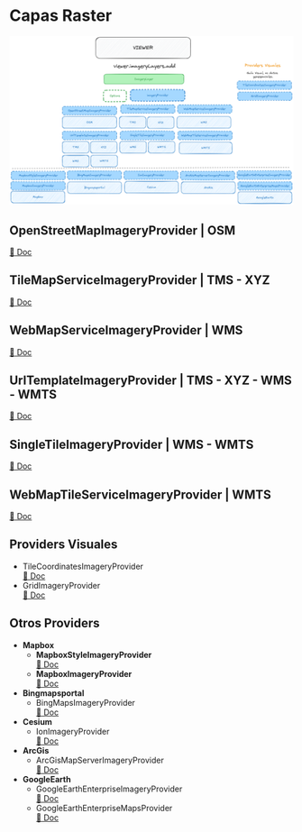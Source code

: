 # Capas Raster  

![scheme](./scheme.png)

## OpenStreetMapImageryProvider  | OSM
[📘 Doc](https://cesium.com/learn/ion-sdk/ref-doc/OpenStreetMapImageryProvider.html)

## TileMapServiceImageryProvider | TMS - XYZ
[📘 Doc](https://cesium.com/learn/ion-sdk/ref-doc/TileMapServiceImageryProvider.html)

## WebMapServiceImageryProvider | WMS
[📘 Doc](https://cesium.com/learn/ion-sdk/ref-doc/WebMapServiceImageryProvider.html)

## UrlTemplateImageryProvider | TMS - XYZ - WMS - WMTS
[📘 Doc](https://cesium.com/learn/ion-sdk/ref-doc/UrlTemplateImageryProvider.html)

## SingleTileImageryProvider | WMS - WMTS
[📘 Doc](https://cesium.com/learn/ion-sdk/ref-doc/SingleTileImageryProvider.html)

## WebMapTileServiceImageryProvider | WMTS
[📘 Doc](https://cesium.com/learn/ion-sdk/ref-doc/WebMapTileServiceImageryProvider.html)

## Providers Visuales
* TileCoordinatesImageryProvider  
  [📘 Doc](https://cesium.com/learn/ion-sdk/ref-doc/TileCoordinatesImageryProvider.html)
* GridImageryProvider  
  [📘 Doc](https://cesium.com/learn/ion-sdk/ref-doc/GridImageryProvider.html)

## Otros Providers
* **Mapbox**
  * **MapboxStyleImageryProvider**  
    [📘 Doc](https://cesium.com/learn/ion-sdk/ref-doc/MapboxStyleImageryProvider.html)
  * **MapboxImageryProvider**  
    [📘 Doc](https://cesium.com/learn/ion-sdk/ref-doc/MapboxImageryProvider.html?classFilter=mapbox)
* **Bingmapsportal**
   * BingMapsImageryProvider  
    [📘 Doc](https://cesium.com/learn/ion-sdk/ref-doc/BingMapsImageryProvider.html?classFilter=Bingmaps)
* **Cesium**
   * IonImageryProvider  
    [📘 Doc](https://cesium.com/learn/ion-sdk/ref-doc/IonImageryProvider.html?classFilter=ionima)
* **ArcGis**
  * ArcGisMapServerImageryProvider  
    [📘 Doc](https://cesium.com/learn/ion-sdk/ref-doc/ArcGisMapServerImageryProvider.html?classFilter=arc)
* **GoogleEarth**
  * GoogleEarthEnterpriseImageryProvider  
    [📘 Doc](https://cesium.com/learn/ion-sdk/ref-doc/GoogleEarthEnterpriseImageryProvider.html)
  * GoogleEarthEnterpriseMapsProvider  
    [📘 Doc](https://cesium.com/learn/ion-sdk/ref-doc/GoogleEarthEnterpriseMapsProvider.html)
